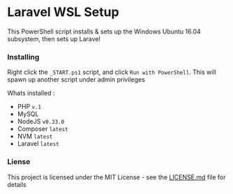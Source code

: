 # Laravel WSL Setup

This PowerShell script installs & sets up the Windows Ubuntu 16.04 subsystem, then sets up Laravel

### Installing

Right click the `_START.ps1` script, and click `Run with PowerShell`. This will spawn up another script under admin privileges 

Whats installed :
- PHP `v.1`
- MySQL
- NodeJS `v0.33.0`
- Composer `latest`
- NVM `latest`
- Laravel `latest`

### Liense

This project is licensed under the MIT License - see the [LICENSE.md](LICENSE.md) file for details
